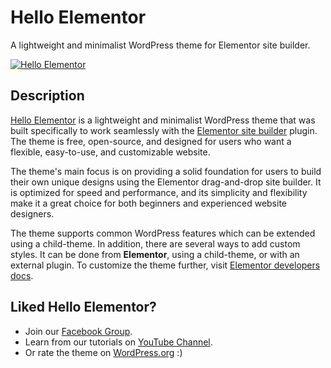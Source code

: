 # Hello Elementor

A lightweight and minimalist WordPress theme for Elementor site builder.

<p><a href="https://elementor.com/?utm_source=github-repo&utm_medium=link&utm_campaign=readme"><img src="https://i0.wp.com/themes.svn.wordpress.org/hello-elementor/2.7.1/screenshot.png?w=600&strip=all" alt="Hello Elementor"></a></p>

## Description

[Hello Elementor](https://elementor.com/products/hello-theme/?utm_source=github-repo&utm_medium=link&utm_campaign=readme) is a lightweight and minimalist WordPress theme that was built specifically to work seamlessly with the [Elementor site builder](https://elementor.com/?utm_source=github-repo&utm_medium=link&utm_campaign=readme) plugin. The theme is free, open-source, and designed for users who want a flexible, easy-to-use, and customizable website.

The theme's main focus is on providing a solid foundation for users to build their own unique designs using the Elementor drag-and-drop site builder. It is optimized for speed and performance, and its simplicity and flexibility make it a great choice for both beginners and experienced website designers.

The theme supports common WordPress features which can be extended using a child-theme. In addition, there are several ways to add custom styles. It can be done from **Elementor**, using a child-theme, or with an external plugin. To customize the theme further, visit [Elementor developers docs](https://developers.elementor.com/docs/hello-elementor-theme/).

## Liked Hello Elementor?

- Join our [Facebook Group](https://www.facebook.com/groups/Elementors/).
- Learn from our tutorials on [YouTube Channel](https://www.youtube.com/c/elementor).
- Or rate the theme on [WordPress.org](https://wordpress.org/support/theme/hello-elementor/reviews/?filter=5) :)
